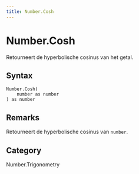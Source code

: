 ```yaml
---
title: Number.Cosh
---
```


# Number.Cosh


Retourneert de hyperbolische cosinus van het getal.


## Syntax

```powerquery
Number.Cosh(
    number as number
) as number
```


## Remarks

Retourneert de hyperbolische cosinus van <code>number</code>.



## Category
Number.Trigonometry

